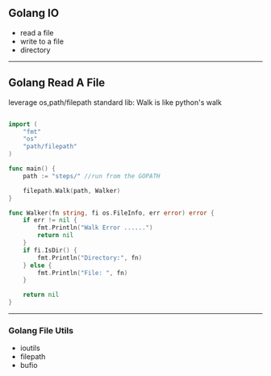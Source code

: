 ## Golang IO

- read a file
- write to a file
- directory 

---

## Golang Read A File

leverage os,path/filepath standard lib:
Walk is like python's walk

```go

import (
	"fmt"
	"os"
	"path/filepath"
)

func main() {
	path := "steps/" //run from the GOPATH

	filepath.Walk(path, Walker)
}

func Walker(fn string, fi os.FileInfo, err error) error {
	if err != nil {
		fmt.Println("Walk Error ......")
		return nil
	}
	if fi.IsDir() {
		fmt.Println("Directory:", fn)
	} else {
		fmt.Println("File: ", fn)
	}

	return nil
}

```

----

### Golang File Utils

- ioutils
- filepath
- bufio


